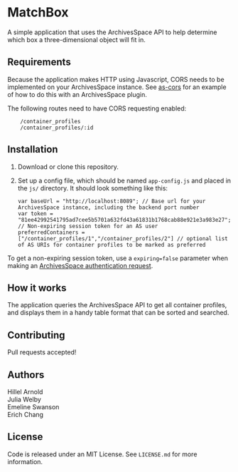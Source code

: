 # MatchBox
A simple application that uses the ArchivesSpace API to help determine which box a three-dimensional object will fit in.

## Requirements

Because the application makes HTTP using Javascript, CORS needs to be implemented on your ArchivesSpace instance. See [as-cors](https://github.com/RockefellerArchiveCenter/as-cors) for an example of how to do this with an ArchivesSpace plugin.

The following routes need to have CORS requesting enabled:

        /container_profiles  
        /container_profiles/:id

## Installation

1.  Download or clone this repository.

2.  Set up a config file, which should be named `app-config.js` and placed in the `js/` directory. It should look something like this:

        var baseUrl = "http://localhost:8089"; // Base url for your ArchivesSpace instance, including the backend port number
        var token = "81ee42992541795ad7cee5b5701a632fd43a61831b1768cab88e921e3a983e27"; // Non-expiring session token for an AS user
        preferredContainers = ["/container_profiles/1","/container_profiles/2"] // optional list of AS URIs for container profiles to be marked as preferred

To get a non-expiring session token, use a `expiring=false` parameter when making an [ArchivesSpace authentication request](http://archivesspace.github.io/archivesspace/api/#authentication).

## How it works

The application queries the ArchivesSpace API to get all container profiles, and displays them in a handy table format that can be sorted and searched.

## Contributing

Pull requests accepted!

## Authors

Hillel Arnold  
Julia Welby  
Emeline Swanson  
Erich Chang

## License

Code is released under an MIT License. See `LICENSE.md` for more information.
